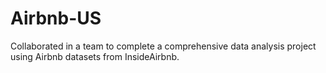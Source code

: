 # Airbnb-US
Collaborated in a team to complete a comprehensive data analysis project using Airbnb datasets from InsideAirbnb.
